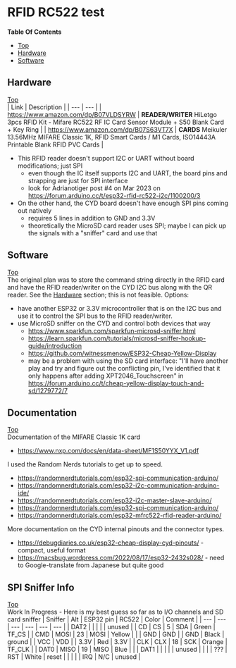 # RFID RC522 test

**Table Of Contents**
* [Top](#rfid-rc522-test "Top")
* [Hardware](#hardware "Hardware")
* [Software](#software "Software")

## Hardware
[Top](#rfid-rc522-test "Top")<br>
| Link | Description |
| --- | --- |
| https://www.amazon.com/dp/B07VLDSYRW | **READER/WRITER** HiLetgo 3pcs RFID Kit - Mifare RC522 RF IC Card Sensor Module + S50 Blank Card + Key Ring |
| https://www.amazon.com/dp/B07S63VT7X | **CARDS** Meikuler 13.56MHz MIFARE Classic 1K, RFID Smart Cards / M1 Cards, ISO14443A Printable Blank RFID PVC Cards |

- This RFID reader doesn't support I2C or UART without board modifications; just SPI
  - even though the IC itself supports I2C and UART, the board pins and strapping are just for SPI interface
  - look for Adrianotiger post #4 on Mar 2023 on https://forum.arduino.cc/t/esp32-rfid-rc522-i2c/1100200/3
- On the other hand, the CYD board doesn't have enough SPI pins coming out natively
  - requires 5 lines in addition to GND and 3.3V
  - theoretically the MicroSD card reader uses SPI; maybe I can pick up the signals with a "sniffer" card and use that

## Software
[Top](#rfid-rc522-test "Top")<br>
The original plan was to store the command string directly in the RFID card and have the RFID reader/writer on the CYD I2C bus along with the QR reader. See the [Hardware](#hardware "Hardware") section; this is not feasible.
Options:
- have another ESP32 or 3.3V microcontroller that is on the I2C bus and use it to control the SPI bus to the RFID reader/writer.
- use MicroSD sniffer on the CYD and control both devices that way
  - https://www.sparkfun.com/sparkfun-microsd-sniffer.html
  - https://learn.sparkfun.com/tutorials/microsd-sniffer-hookup-guide/introduction
  - https://github.com/witnessmenow/ESP32-Cheap-Yellow-Display
  - may be a problem with using the SD card interface: "I'll have another play and try and figure out the conflicting pin, I've identified that it only happens after adding XPT2046_Touchscreen" in https://forum.arduino.cc/t/cheap-yellow-display-touch-and-sd/1279772/7

## Documentation
[Top](#rfid-rc522-test "Top")<br>
Documentation of the MIFARE Classic 1K card
- https://www.nxp.com/docs/en/data-sheet/MF1S50YYX_V1.pdf

I used the Random Nerds tutorials to get up to speed.
- https://randomnerdtutorials.com/esp32-spi-communication-arduino/
- https://randomnerdtutorials.com/esp32-i2c-communication-arduino-ide/
- https://randomnerdtutorials.com/esp32-i2c-master-slave-arduino/
- https://randomnerdtutorials.com/esp32-spi-communication-arduino/
- https://randomnerdtutorials.com/esp32-mfrc522-rfid-reader-arduino/

More documentation on the CYD internal pinouts and the connector types.
- https://debugdiaries.co.uk/esp32-cheap-display-cyd-pinouts/ - compact, useful format
- https://macsbug.wordpress.com/2022/08/17/esp32-2432s028/ - need to Google-translate from Japanese but quite good

## SPI Sniffer Info
[Top](#rfid-rc522-test "Top")<br>
Work In Progress - Here is my best guess so far as to I/O channels and SD card sniffer
| Sniffer | Alt | ESP32 pin | RC522 | Color | Comment |
| --- | --- | --- | --- | --- | --- |
| DAT2 |  |  |  |  | unused |
| CD | CS | 5 | SDA | Green | TF_CS |
| CMD | MOSI | 23 | MOSI | Yellow |  |
| GND | GND |  | GND | Black | ground |
| VCC | VDD |  | 3.3V | Red | 3.3V |
| CLK | CLX | 18 | SCK | Orange | TF_CLK |
| DAT0 | MISO | 19 | MISO | Blue |  |
| DAT1 |  |  |  |  | unused |
|  |  | ??? | RST | White | reset |
|  |  |  | IRQ | N/C | unused |
